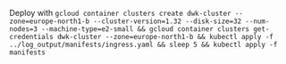Deploy with `gcloud container clusters create dwk-cluster --zone=europe-north1-b --cluster-version=1.32 --disk-size=32 --num-nodes=3 --machine-type=e2-small && gcloud container clusters get-credentials dwk-cluster --zone=europe-north1-b && kubectl apply -f ../log_output/manifests/ingress.yaml && sleep 5 && kubectl apply -f manifests`
